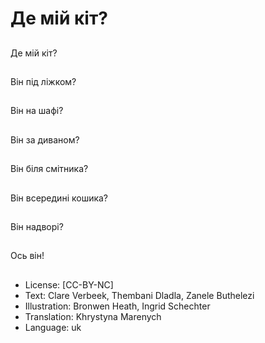 # Де мій кіт?

##
Де мій кіт?

##
Він під ліжком?

##
Він на шафі?

##
Він за диваном?

##
Він біля смітника?

##
Він всередині кошика?

##
Він надворі?

##
Ось він!

##
* License: [CC-BY-NC]
* Text: Clare Verbeek, Thembani Dladla, Zanele Buthelezi
* Illustration: Bronwen Heath, Ingrid Schechter
* Translation: Khrystyna Marenych
* Language: uk
